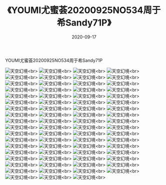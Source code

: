 ﻿---
layout: post
title: 《YOUMI尤蜜荟20200925NO534周于希Sandy71P》
date: 2020-09-17
img: http://photo.orgx.cf/性感/2020/YOUMI尤蜜荟20200925NO534周于希Sandy71P/000.jpg
tags: [美女,性感,泳衣]
---

YOUMI尤蜜荟20200925NO534周于希Sandy71P



![天空幻境](http://photo.orgx.cf/性感/2020/YOUMI尤蜜荟20200925NO534周于希Sandy71P/001.jpg''天空幻境'')<br>
![天空幻境](http://photo.orgx.cf/性感/2020/YOUMI尤蜜荟20200925NO534周于希Sandy71P/002.jpg''天空幻境'')<br>
![天空幻境](http://photo.orgx.cf/性感/2020/YOUMI尤蜜荟20200925NO534周于希Sandy71P/003.jpg''天空幻境'')<br>
![天空幻境](http://photo.orgx.cf/性感/2020/YOUMI尤蜜荟20200925NO534周于希Sandy71P/004.jpg''天空幻境'')<br>
![天空幻境](http://photo.orgx.cf/性感/2020/YOUMI尤蜜荟20200925NO534周于希Sandy71P/005.jpg''天空幻境'')<br>
![天空幻境](http://photo.orgx.cf/性感/2020/YOUMI尤蜜荟20200925NO534周于希Sandy71P/006.jpg''天空幻境'')<br>
![天空幻境](http://photo.orgx.cf/性感/2020/YOUMI尤蜜荟20200925NO534周于希Sandy71P/007.jpg''天空幻境'')<br>
![天空幻境](http://photo.orgx.cf/性感/2020/YOUMI尤蜜荟20200925NO534周于希Sandy71P/008.jpg''天空幻境'')<br>
![天空幻境](http://photo.orgx.cf/性感/2020/YOUMI尤蜜荟20200925NO534周于希Sandy71P/009.jpg''天空幻境'')<br>
![天空幻境](http://photo.orgx.cf/性感/2020/YOUMI尤蜜荟20200925NO534周于希Sandy71P/010.jpg''天空幻境'')<br>
![天空幻境](http://photo.orgx.cf/性感/2020/YOUMI尤蜜荟20200925NO534周于希Sandy71P/011.jpg''天空幻境'')<br>
![天空幻境](http://photo.orgx.cf/性感/2020/YOUMI尤蜜荟20200925NO534周于希Sandy71P/012.jpg''天空幻境'')<br>
![天空幻境](http://photo.orgx.cf/性感/2020/YOUMI尤蜜荟20200925NO534周于希Sandy71P/013.jpg''天空幻境'')<br>
![天空幻境](http://photo.orgx.cf/性感/2020/YOUMI尤蜜荟20200925NO534周于希Sandy71P/014.jpg''天空幻境'')<br>
![天空幻境](http://photo.orgx.cf/性感/2020/YOUMI尤蜜荟20200925NO534周于希Sandy71P/015.jpg''天空幻境'')<br>
![天空幻境](http://photo.orgx.cf/性感/2020/YOUMI尤蜜荟20200925NO534周于希Sandy71P/016.jpg''天空幻境'')<br>
![天空幻境](http://photo.orgx.cf/性感/2020/YOUMI尤蜜荟20200925NO534周于希Sandy71P/017.jpg''天空幻境'')<br>
![天空幻境](http://photo.orgx.cf/性感/2020/YOUMI尤蜜荟20200925NO534周于希Sandy71P/018.jpg''天空幻境'')<br>
![天空幻境](http://photo.orgx.cf/性感/2020/YOUMI尤蜜荟20200925NO534周于希Sandy71P/019.jpg''天空幻境'')<br>
![天空幻境](http://photo.orgx.cf/性感/2020/YOUMI尤蜜荟20200925NO534周于希Sandy71P/020.jpg''天空幻境'')<br>
![天空幻境](http://photo.orgx.cf/性感/2020/YOUMI尤蜜荟20200925NO534周于希Sandy71P/021.jpg''天空幻境'')<br>
![天空幻境](http://photo.orgx.cf/性感/2020/YOUMI尤蜜荟20200925NO534周于希Sandy71P/022.jpg''天空幻境'')<br>
![天空幻境](http://photo.orgx.cf/性感/2020/YOUMI尤蜜荟20200925NO534周于希Sandy71P/023.jpg''天空幻境'')<br>
![天空幻境](http://photo.orgx.cf/性感/2020/YOUMI尤蜜荟20200925NO534周于希Sandy71P/024.jpg''天空幻境'')<br>
![天空幻境](http://photo.orgx.cf/性感/2020/YOUMI尤蜜荟20200925NO534周于希Sandy71P/025.jpg''天空幻境'')<br>
![天空幻境](http://photo.orgx.cf/性感/2020/YOUMI尤蜜荟20200925NO534周于希Sandy71P/026.jpg''天空幻境'')<br>
![天空幻境](http://photo.orgx.cf/性感/2020/YOUMI尤蜜荟20200925NO534周于希Sandy71P/027.jpg''天空幻境'')<br>
![天空幻境](http://photo.orgx.cf/性感/2020/YOUMI尤蜜荟20200925NO534周于希Sandy71P/028.jpg''天空幻境'')<br>
![天空幻境](http://photo.orgx.cf/性感/2020/YOUMI尤蜜荟20200925NO534周于希Sandy71P/029.jpg''天空幻境'')<br>
![天空幻境](http://photo.orgx.cf/性感/2020/YOUMI尤蜜荟20200925NO534周于希Sandy71P/030.jpg''天空幻境'')<br>
![天空幻境](http://photo.orgx.cf/性感/2020/YOUMI尤蜜荟20200925NO534周于希Sandy71P/031.jpg''天空幻境'')<br>
![天空幻境](http://photo.orgx.cf/性感/2020/YOUMI尤蜜荟20200925NO534周于希Sandy71P/032.jpg''天空幻境'')<br>
![天空幻境](http://photo.orgx.cf/性感/2020/YOUMI尤蜜荟20200925NO534周于希Sandy71P/033.jpg''天空幻境'')<br>
![天空幻境](http://photo.orgx.cf/性感/2020/YOUMI尤蜜荟20200925NO534周于希Sandy71P/034.jpg''天空幻境'')<br>
![天空幻境](http://photo.orgx.cf/性感/2020/YOUMI尤蜜荟20200925NO534周于希Sandy71P/035.jpg''天空幻境'')<br>
![天空幻境](http://photo.orgx.cf/性感/2020/YOUMI尤蜜荟20200925NO534周于希Sandy71P/036.jpg''天空幻境'')<br>
![天空幻境](http://photo.orgx.cf/性感/2020/YOUMI尤蜜荟20200925NO534周于希Sandy71P/037.jpg''天空幻境'')<br>
![天空幻境](http://photo.orgx.cf/性感/2020/YOUMI尤蜜荟20200925NO534周于希Sandy71P/038.jpg''天空幻境'')<br>
![天空幻境](http://photo.orgx.cf/性感/2020/YOUMI尤蜜荟20200925NO534周于希Sandy71P/039.jpg''天空幻境'')<br>
![天空幻境](http://photo.orgx.cf/性感/2020/YOUMI尤蜜荟20200925NO534周于希Sandy71P/040.jpg''天空幻境'')<br>
![天空幻境](http://photo.orgx.cf/性感/2020/YOUMI尤蜜荟20200925NO534周于希Sandy71P/041.jpg''天空幻境'')<br>
![天空幻境](http://photo.orgx.cf/性感/2020/YOUMI尤蜜荟20200925NO534周于希Sandy71P/042.jpg''天空幻境'')<br>
![天空幻境](http://photo.orgx.cf/性感/2020/YOUMI尤蜜荟20200925NO534周于希Sandy71P/043.jpg''天空幻境'')<br>
![天空幻境](http://photo.orgx.cf/性感/2020/YOUMI尤蜜荟20200925NO534周于希Sandy71P/044.jpg''天空幻境'')<br>
![天空幻境](http://photo.orgx.cf/性感/2020/YOUMI尤蜜荟20200925NO534周于希Sandy71P/045.jpg''天空幻境'')<br>
![天空幻境](http://photo.orgx.cf/性感/2020/YOUMI尤蜜荟20200925NO534周于希Sandy71P/046.jpg''天空幻境'')<br>
![天空幻境](http://photo.orgx.cf/性感/2020/YOUMI尤蜜荟20200925NO534周于希Sandy71P/047.jpg''天空幻境'')<br>
![天空幻境](http://photo.orgx.cf/性感/2020/YOUMI尤蜜荟20200925NO534周于希Sandy71P/048.jpg''天空幻境'')<br>
![天空幻境](http://photo.orgx.cf/性感/2020/YOUMI尤蜜荟20200925NO534周于希Sandy71P/049.jpg''天空幻境'')<br>
![天空幻境](http://photo.orgx.cf/性感/2020/YOUMI尤蜜荟20200925NO534周于希Sandy71P/050.jpg''天空幻境'')<br>
![天空幻境](http://photo.orgx.cf/性感/2020/YOUMI尤蜜荟20200925NO534周于希Sandy71P/051.jpg''天空幻境'')<br>
![天空幻境](http://photo.orgx.cf/性感/2020/YOUMI尤蜜荟20200925NO534周于希Sandy71P/052.jpg''天空幻境'')<br>
![天空幻境](http://photo.orgx.cf/性感/2020/YOUMI尤蜜荟20200925NO534周于希Sandy71P/053.jpg''天空幻境'')<br>
![天空幻境](http://photo.orgx.cf/性感/2020/YOUMI尤蜜荟20200925NO534周于希Sandy71P/054.jpg''天空幻境'')<br>
![天空幻境](http://photo.orgx.cf/性感/2020/YOUMI尤蜜荟20200925NO534周于希Sandy71P/055.jpg''天空幻境'')<br>
![天空幻境](http://photo.orgx.cf/性感/2020/YOUMI尤蜜荟20200925NO534周于希Sandy71P/056.jpg''天空幻境'')<br>
![天空幻境](http://photo.orgx.cf/性感/2020/YOUMI尤蜜荟20200925NO534周于希Sandy71P/057.jpg''天空幻境'')<br>
![天空幻境](http://photo.orgx.cf/性感/2020/YOUMI尤蜜荟20200925NO534周于希Sandy71P/058.jpg''天空幻境'')<br>
![天空幻境](http://photo.orgx.cf/性感/2020/YOUMI尤蜜荟20200925NO534周于希Sandy71P/059.jpg''天空幻境'')<br>
![天空幻境](http://photo.orgx.cf/性感/2020/YOUMI尤蜜荟20200925NO534周于希Sandy71P/060.jpg''天空幻境'')<br>
![天空幻境](http://photo.orgx.cf/性感/2020/YOUMI尤蜜荟20200925NO534周于希Sandy71P/061.jpg''天空幻境'')<br>
![天空幻境](http://photo.orgx.cf/性感/2020/YOUMI尤蜜荟20200925NO534周于希Sandy71P/062.jpg''天空幻境'')<br>
![天空幻境](http://photo.orgx.cf/性感/2020/YOUMI尤蜜荟20200925NO534周于希Sandy71P/063.jpg''天空幻境'')<br>
![天空幻境](http://photo.orgx.cf/性感/2020/YOUMI尤蜜荟20200925NO534周于希Sandy71P/064.jpg''天空幻境'')<br>
![天空幻境](http://photo.orgx.cf/性感/2020/YOUMI尤蜜荟20200925NO534周于希Sandy71P/065.jpg''天空幻境'')<br>
![天空幻境](http://photo.orgx.cf/性感/2020/YOUMI尤蜜荟20200925NO534周于希Sandy71P/066.jpg''天空幻境'')<br>
![天空幻境](http://photo.orgx.cf/性感/2020/YOUMI尤蜜荟20200925NO534周于希Sandy71P/067.jpg''天空幻境'')<br>
![天空幻境](http://photo.orgx.cf/性感/2020/YOUMI尤蜜荟20200925NO534周于希Sandy71P/068.jpg''天空幻境'')<br>
![天空幻境](http://photo.orgx.cf/性感/2020/YOUMI尤蜜荟20200925NO534周于希Sandy71P/069.jpg''天空幻境'')<br>
![天空幻境](http://photo.orgx.cf/性感/2020/YOUMI尤蜜荟20200925NO534周于希Sandy71P/070.jpg''天空幻境'')<br>
![天空幻境](http://photo.orgx.cf/性感/2020/YOUMI尤蜜荟20200925NO534周于希Sandy71P/071.jpg''天空幻境'')<br>